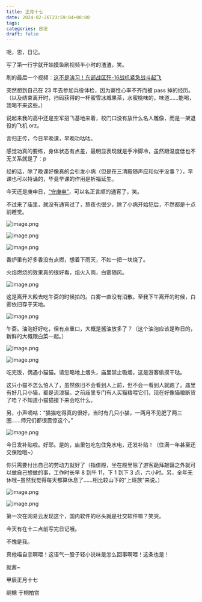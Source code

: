 ```yaml
---
title: 正月十七
date: 2024-02-26T23:59:04+08:00
tags: 
categories: 日记
draft: false
---
```

呃，恩，日记。

写了第一行字就开始摸鱼刷视频半小时的渣渣，笑。

刷的最后一个视频：[这不是演习！东部战区歼-16战机紧急战斗起飞](https://www.bilibili.com/video/BV19K421C7Y8)

突然想到自己在 23 年去参加兵役体检，因为窦性心率不齐而被 pass 掉的经历。（以及结束离开时，扫码获得的一杯蜜雪冰城果茶，水蜜桃味的，味道……能喝，我喝不来这些。）

说起来我的高中还是空军招飞基地来着，校门口没有放什么名人雕像，而是一架退役的飞机 orz。

言归正传，今日早晚课，早晚功咕咕。

感觉功真的要练，身体状态有点差，最明显表现就是手冷脚冷，虽然跟温度低也不无关系就是了：p

经的话，除了晚课好像真的会引发小病（但是在三清殿随声应和似乎没事？），早课也可以持诵的，毕竟早课的作用是祈福延生。

今天还是庚申日，[“守庚申”](https://mp.weixin.qq.com/s/7hlF8tjXpsoHk7wobXXzVg)，可以名正言顺的通宵了，笑。

不过来了庙里，就没有通宵过了，熬夜也很少，除了小病开始犯后，不然都是十点前睡觉。

![image.png](https://cdn.jsdelivr.net/gh/luo029/blogimage@main/24%200226%202346%2010.png)

![image.png](https://cdn.jsdelivr.net/gh/luo029/blogimage@main/24%200226%202346%2025.png)

![image.png](https://cdn.jsdelivr.net/gh/luo029/blogimage@main/24%200226%202346%2038.png)

香炉里有好多香没有点燃，想着下雨天，不如一把一块烧了。

火焰燃烧的效果真的很好看，焰火入雨，白雾随风。

![image.png](https://cdn.jsdelivr.net/gh/luo029/blogimage@main/24%200226%202348%2031.png)

这是离开大殿去吃午斋的时候拍的。白雾一直没有消散。至我下午离开的时候，白雾依旧存于天地。

![image.png](https://cdn.jsdelivr.net/gh/luo029/blogimage@main/24%200226%202349%2046.png)

午斋。油泡好好吃，但有点重口，大概是酱油放多了？（这个油泡应该是昨日的，新鲜的大概跟白菜一起。）

![image.png](https://cdn.jsdelivr.net/gh/luo029/blogimage@main/24%200226%202351%2015.png)

![image.png](https://cdn.jsdelivr.net/gh/luo029/blogimage@main/24%200226%202351%2024.png)

吃完饭，偶遇小猫猫。请忽略地上烟头，庙里禁止吸烟，这是游客偷摸干哒。

这只小猫不怎么怕人了，虽然依旧不会看到人上前，但不会一看到人就跑了。庙里有好几只小猫，都是流浪猫。之前庙里专门有人买猫粮喂它们，现在好像猫粮断货了唔？不知道小猫猫接下来会吃什么。

另，小声嘀咕：“猫猫吃得真的很好，当时有几只小猫，一两月不见肥了两三圈……师兄们都很震惊这个。”

![image.png](https://cdn.jsdelivr.net/gh/luo029/blogimage@main/24%200226%202354%2023.png)

今日发补贴啦。好耶。是的，庙里包吃包住免水电，还发补贴！（住满一年甚至还交保险哦~）

你只需要付出自己的劳动力就好了（指值殿，坐在殿里除了游客跪拜敲罄之外就可以做自己想做的事，工作时长早 8 到午 11，下 1 到下 3 点，六小时。另，全年无休哦~虽然我觉得每天都算休息了……相比较山下的“上班族”来说。）

![image.png](https://cdn.jsdelivr.net/gh/luo029/blogimage@main/24%200226%202357%2019.png)

![image.png](https://cdn.jsdelivr.net/gh/luo029/blogimage@main/24%200226%202357%2026.png)

第一次在网易云发现这个，国内软件的尽头就是社交软件嘛？笑哭。

今天有在十二点前写完日记哦。

不愧是我。

真他喵自恋啊喂！这语气一股子轻小说味是怎么回事啊喂！这条也是！

就酱~

甲辰正月十七

嗣檙 于桐柏宫